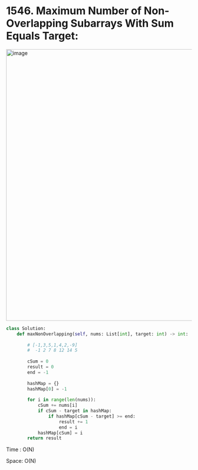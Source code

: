 # 1546. Maximum Number of Non-Overlapping Subarrays With Sum Equals Target:


<img width="736" alt="image" src="https://user-images.githubusercontent.com/35987583/168471056-5dfa0ec4-bed5-4def-8b35-966e24f53a4e.png">

```python
class Solution:
    def maxNonOverlapping(self, nums: List[int], target: int) -> int:
        
        # [-1,3,5,1,4,2,-9]
        #  -1 2 7 8 12 14 5   
        
        cSum = 0
        result = 0
        end = -1
        
        hashMap = {}
        hashMap[0] = -1
        
        for i in range(len(nums)):
            cSum += nums[i]
            if cSum - target in hashMap:
                if hashMap[cSum - target] >= end:
                    result += 1
                    end = i
            hashMap[cSum] = i
        return result
```

Time : O(N)

Space: O(N)



